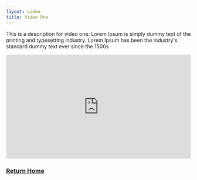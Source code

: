 ```yaml
---
layout: video
title: Video One
---
```


<p class="message">
 This is a description for video one: Lorem Ipsum is simply dummy text of the printing and typesetting industry. Lorem Ipsum has been the industry's standard dummy text ever since the 1500s
</p>

<style>.embed-container { position: relative; padding-bottom: 56.25%; height: 0; overflow: hidden; max-width: 100%; } .embed-container iframe, .embed-container object, .embed-container embed { position: absolute; top: 0; left: 0; width: 100%; height: 100%; }</style><div class='embed-container'><iframe src='https://www.youtube.com/embed/bRPQmaFQiwM' frameborder='0' allowfullscreen></iframe></div>

<h3><a href="/" style="margin-top:15px;"><i class="fas fa-arrow-left"></i> Return Home</a><h3>